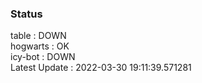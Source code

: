 ### Status


table : DOWN  
hogwarts : OK  
icy-bot : DOWN  
Latest Update : 2022-03-30 19:11:39.571281
